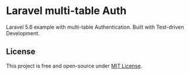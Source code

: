 # Laravel multi-table Auth

Laravel 5.6 example with multi-table Authentication. Built with Test-driven Development.

## License

This project is free and open-source under [MIT License](LICENSE).

